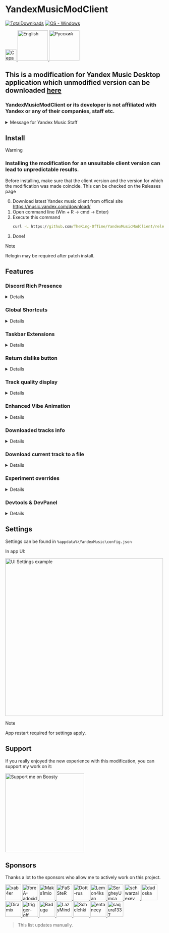 # YandexMusicModClient
[![TotalDownloads](https://img.shields.io/github/downloads/TheKing-OfTime/YandexMusicModClient/total?label=Downloads)](https://github.com/TheKing-OfTime/YandexMusicModClient/releases "Download") [![OS - Windows](https://img.shields.io/badge/OS-Windows-blue?logo=windows&logoColor=white)](https://github.com/TheKing-OfTime/YandexMusicModClient/releases "Download")

<p align="left">
	<a href="https://discord.gg/HGNKDxwHEH">
      <img height="35.48" alt="Сервер" src="https://github.com/user-attachments/assets/b7c8a272-b48c-411f-aca3-6512086a9a18">
   </a>
   <a href="https://github.com/TheKing-OfTime/YandexMusicModClient/">
      <img width="96" alt="English" src="https://github.com/TheKing-OfTime/YandexMusicModClient/blob/master/assets/En_Badge_Highlighted.png">
   </a>
  <a href="https://github.com/TheKing-OfTime/YandexMusicModClient/blob/master/doc/ru/README.md">
      <img width="96" alt="Русский" src="https://github.com/TheKing-OfTime/YandexMusicModClient/blob/master/assets/Ru_Badge.png">
   </a>
</p>

## This is a modification for Yandex Music Desktop application which unmodified version can be downloaded [here](https://music.yandex.com/download/)
### YandexMusicModClient or its developer is not affiliated with Yandex or any of their companies, staff etc.
<details>
   <summary>Message for Yandex Music Staff</summary>
   
   Since you found my code usefull and copied some parts from [here](https://github.com/TheKing-OfTime/YandexMusicModClient/commit/5384285a8de1101102fc21f593266807b38a304f#diff-c314348839e9fcfdd871cc449297e9cf3f9631701ff29758014ba11bf9200ba0) (more specifically PLAYER_ACTION event) and added it to vanilla client. You might want to hire me.
   My work will be much more efficient if I work on the source code in a cozy office rather than with a minified & webpacked version of the code
</details>


## Install

> [!WARNING]  
> ### Installing the modification for an unsuitable client version can lead to unpredictable results.
> Before installing, make sure that the client version and the version for which the modification was made coincide.
> This can be checked on the Releases page

0. Download latest Yandex music client from offical site https://music.yandex.com/download/
1. Open command line (Win + R -> cmd -> Enter)
2. Execute this command
   ```bat
   curl -L https://github.com/TheKing-OfTime/YandexMusicModClient/releases/latest/download/app.asar > %localappdata%/Programs/YandexMusic/resources/app.asar
   ```
3. Done!

> [!NOTE]  
> Relogin may be required after patch install.


## Features

### Discord Rich Presence
<details>
   <summary>Details</summary>

   
Adds support for Discord Rich Presence

<details>
   <summary>Settings</summary>
   
      "discordRPC": {
			"enable": true or false,                         //Enables or disables disocrd RPC
			"applicationIDForRPC": "1124055337234858005",    //ID of your custom application for discord RPC
			"showButtons": true or false,                    //Enables or disables all buttons in discord Status 
			"overrideDeepLinksExperiment": true or false,    //Enables or disables split web and desktop buttons into one button
			"showGitHubButton": true or false,               //Enables or disables Github button if overrideDeepLinksExperiment set to true
			"afkTimeout": 15,				 //Timeout for activity to be cleared if track paused. Value in minutes.
			"showAlbum": true or false,                      //Enables or disables album string in discord Status 
   			"showSmallIcon": true or false,                  //Enables or disables status icon in discord Status 
      }
      
</details>

![image](https://github.com/user-attachments/assets/dd793a12-d67c-4d9e-930a-00c7f7ce47c1)

</details>

### Global Shortcuts
<details>
   <summary>Details</summary>

   
Adds support for Global Shortcuts.

Currently supported only this actions (I tried add more but others work pretty unstable due to horrible babel & webpack config on Yandex's end)

<details>
   <summary>Settings</summary>
   
	"globalShortcuts": {
		"TOGGLE_PLAY": "Ctrl+/",
		"MOVE_FORWARD": "Ctrl+,",
		"MOVE_BACKWARD": "Ctrl+.",
		"TOGGLE_SHUFFLE": "Ctrl+\'",
  		"REPEAT_NONE": undefined,
  		"REPEAT_CONTEXT": undefined,
  		"REPEAT_NONE": undefined,
  		"TOGGLE_LIKE": undefined,
  		"TOGGLE_DISLIKE": undefined,
	}
      
</details>

</details>

### Taskbar Extensions
<details>
   <summary>Details</summary>

   
Adds support for Taskbar Extensions

<details>
   <summary>Settings</summary>
      
      "taskBarExtensions": {
			"enable": true or false //Enables or disables Taskbar Extensions
      }
      
</details>

![image](https://github.com/TheKing-OfTime/YandexMusicModClient/assets/68960526/8c3711a3-4bb7-4601-a291-b5c7eb5f58f0)

</details>

### Return dislike button
<details>
   <summary>Details</summary>
   
Returns dislike button on main player bar

![image](https://github.com/user-attachments/assets/22a83331-dfc4-4c7b-92c9-4fdbe2758910)

</details>

### Track quality display
<details>
   <summary>Details</summary>
   
Displayes track quality or codec

<details>
   <summary>Settings</summary>
      
	"playerBarEnhancement": {
 		"showDislikeButton": true //Enabels or disabels Return dislike button feature
		"showCodecInsteadOfQualityMark": true //Show codec instead of quality mark
	}
      
</details>

![image](https://github.com/user-attachments/assets/da143017-b9ff-4faf-91dc-b9ccc81b1e2f)
![image](https://github.com/user-attachments/assets/3e5b6fb2-fbd3-4e04-880c-f1e556d8c4ef)

</details>

### Enhanced Vibe Animation
<details>
   <summary>Details</summary>
   
Enhances Vibe Animation behavior. It better adapts to music. Also allows custom FPS of the animation rendering.
<details>
   <summary>Settings</summary>
      
      "vibeAnimationEnhancement": {
	    "maxFPS": 25,              	// Max allowed FPS. Defalut 25. Recommended 25 - 144. Don't set this value below 1
	    "intensityCoefficient": 1, 	// Sensitivity of music analysis. Default 1, Recommended: 0.5 - 2. If set to 0 disables enhancement behavior (almost :D)
	    "linearDeBoost": 5,		// [DEPRECATED] Separation coefficient of track peaks from the main track. Default 5. Recommended 2 - 8. If 1 disables libear deboost.
	    "playOnAnyEntity": false,	// If enabled Animation plays even if not My Vibe used as track source.
	    "disableRendering": false	// Disables rendering of the animation. Use only if you feel significant fps drops. Else try adjust maxFPS value.
      }
      
</details>

before:

https://github.com/user-attachments/assets/23a8da4d-3d6a-43c6-a5f5-965e065ed912

after:

https://github.com/user-attachments/assets/b062a3ee-d05e-4cf3-8e03-b6f8bf66525c


</details>

### Downloaded tracks info
<details>
   <summary>Details</summary>
   
Adds information about downloaded tracks to the settings page (tracks count and used storage for downloaded tracks)

![image](https://github.com/user-attachments/assets/d3ba9ada-941c-4bd2-8c53-dad54090bf4e)


</details>

### Download current track to a file
<details>
   <summary>Details</summary>
   
Allows download track that is currently playing into a file. Click to the quality/codec icon to show download dialog.

</details>

### Experiment overrides
<details>
   <summary>Details</summary>
   
Allows you to enable/disable any experiment in the app. To do so you need set `"enableDevTools": true` and then you'll see the button in the dev panel:

</details>

### Devtools & DevPanel
<details>
   <summary>Details</summary>
   
Devtools are disabled by default. To enable them you need modify `%appdata%\YandexMusic\config.json`:

Change `"enableDevTools": false` to `"enableDevTools": true`

![electron_L6SeZLnSAH](https://github.com/TheKing-OfTime/YandexMusicModClient/assets/68960526/ae841087-d910-45e5-a007-3fd869a493e1)

![electron_y6aOeckPLH](https://github.com/TheKing-OfTime/YandexMusicModClient/assets/68960526/4bde4785-9196-4ac6-ad3b-9ac5db5b61c8)

</details>

## Settings
Settings can be found in `%appdata%\YandexMusic\config.json`

In app UI:
<p align="left">
<img width="500" alt="UI Settings example" src="https://github.com/user-attachments/assets/89630ab8-a89c-41c3-983d-6352306398df">
</p>

> [!NOTE]  
> App restart required for settings apply.

## Support
If you really enjoyed the new experience with this modification, you can support my work on it:
<p align="left">
   <a href="https://boosty.to/thekingoftime/donate">
      <img width="250" alt="Support me on Boosty" src="https://github.com/user-attachments/assets/7b341f16-6513-4138-a3c5-b5892b062f63">
   </a>
</p>

## Sponsors
Thanks a lot to the sponsors who allow me to actively work on this project.
<p align="left">
   <a href="https://github.com/xab4er">
      <img width="50" alt="xab4er" src="https://avatars.githubusercontent.com/u/60750449?v=4">
   </a>
   <a href="https://github.com/foreA-adoxid">
      <img width="50" alt="foreA-adoxid" src="https://avatars.githubusercontent.com/u/72875762?v=4">
   </a>
   <a href="https://github.com/Maks1mio">
      <img width="50" alt="Maks1mio" src="https://avatars.githubusercontent.com/u/44835662?v=4">
   </a>
   <a href="https://github.com/FaSSteR">
      <img width="50" alt="FaSSteR" src="https://avatars.githubusercontent.com/u/50427367?v=4">
   </a>
   <a href="https://github.com/Dott-rus">
      <img width="50" alt="Dott-rus" src="https://avatars.githubusercontent.com/u/78660260?v=4">
   </a>
   <a href="https://github.com/Lemon4ksan">
      <img width="50" alt="Lemon4ksan" src="https://avatars.githubusercontent.com/u/122788290?v=4">
   </a>
   <a href="https://github.com/SergheyUmca">
      <img width="50" alt="SergheyUmca" src="https://avatars.githubusercontent.com/u/33039150?v=4">
   </a>
   <a href="https://github.com/schwarzalexey">
      <img width="50" alt="schwarzalexey" src="https://avatars.githubusercontent.com/u/97682066?v=4?v=4">
   </a>
   <a href="https://github.com/dudoska">
      <img width="50" alt="dudoska" src="https://avatars.githubusercontent.com/u/94677394?v=4">
   </a>
   <a href="https://github.com/Diramix">
      <img width="50" alt="Diramix" src="https://avatars.githubusercontent.com/u/79011730?v=4">
   </a>
   <a href="https://github.com/trigger-off">
      <img width="50" alt="trigger-off" src="https://avatars.githubusercontent.com/u/71810229?v=4">
   </a>
   <a href="https://github.com/Baduga">
      <img width="50" alt="Baduga" src="https://avatars.githubusercontent.com/u/69755854?v=4">
   </a>
   <a href="https://github.com/LazyMind">
      <img width="50" alt="LazyMind" src="https://avatars.githubusercontent.com/u/87148057?v=4">
   </a>
   <a href="https://github.com/Schelchki">
      <img width="50" alt="Schelchki" src="https://avatars.githubusercontent.com/u/162707132?v=4">
   </a>
   <a href="https://github.com/entaneey">
      <img width="50" alt="entaneey" src="https://avatars.githubusercontent.com/u/195827686?v=4">
   </a>
   <a href="https://github.com/saqura1337">
      <img width="50" alt="saqura1337" src="https://avatars.githubusercontent.com/u/68153864?v=4">
   </a>
</p>

> This list updates manually.
